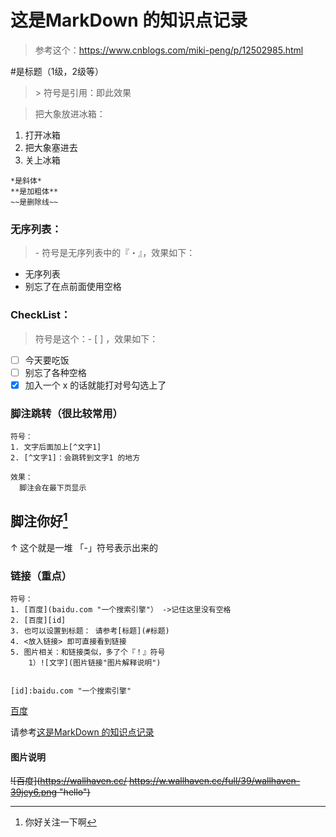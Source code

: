 # 这是MarkDown 的知识点记录
>参考这个：https://www.cnblogs.com/miki-peng/p/12502985.html

#是标题（1级，2级等）

>  \> 符号是引用：即此效果

> 把大象放进冰箱：
1. 打开冰箱
2. 把大象塞进去
3. 关上冰箱
```
*是斜体*
**是加粗体**
~~是删除线~~
``` 


### 无序列表：
> \- 符号是无序列表中的『・』，效果如下：
- 无序列表
- 别忘了在点前面使用空格

### CheckList：
> 符号是这个：- [ ] ，效果如下：
- [ ] 今天要吃饭
- [ ] 别忘了各种空格
- [x] 加入一个 x 的话就能打对号勾选上了

### 脚注跳转（很比较常用）
```
符号： 
1. 文字后面加上[^文字1]
2. [^文字1]：会跳转到文字1 的地方

效果：
  脚注会在最下页显示
```
脚注你好[^三连]
------------------
↑  这个就是一堆 「-」符号表示出来的
### 链接（重点）
```
符号：
1. [百度](baidu.com "一个搜索引擎"） ->记住这里没有空格
2. [百度][id]
3. 也可以设置到标题： 请参考[标题](#标题)
4. <放入链接> 即可直接看到链接
5. 图片相关：和链接类似，多了个『！』符号
    1）![文字](图片链接"图片解释说明")


[id]:baidu.com "一个搜索引擎"
```
[百度](www.baidu.com "一个搜索引擎")

请参考[这是MarkDown 的知识点记录](#这是MarkDown的知识点记录)


[^三连]:你好关注一下啊
#### 图片说明

~~![百度](https://wallhaven.cc/
https://w.wallhaven.cc/full/39/wallhaven-39jey6.png "hello")~~



